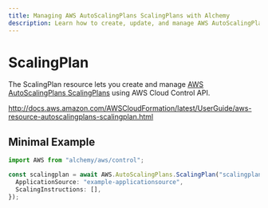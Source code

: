 ```yaml
---
title: Managing AWS AutoScalingPlans ScalingPlans with Alchemy
description: Learn how to create, update, and manage AWS AutoScalingPlans ScalingPlans using Alchemy Cloud Control.
---
```


# ScalingPlan

The ScalingPlan resource lets you create and manage [AWS AutoScalingPlans ScalingPlans](https://docs.aws.amazon.com/autoscalingplans/latest/userguide/) using AWS Cloud Control API.

http://docs.aws.amazon.com/AWSCloudFormation/latest/UserGuide/aws-resource-autoscalingplans-scalingplan.html

## Minimal Example

```ts
import AWS from "alchemy/aws/control";

const scalingplan = await AWS.AutoScalingPlans.ScalingPlan("scalingplan-example", {
  ApplicationSource: "example-applicationsource",
  ScalingInstructions: [],
});
```

